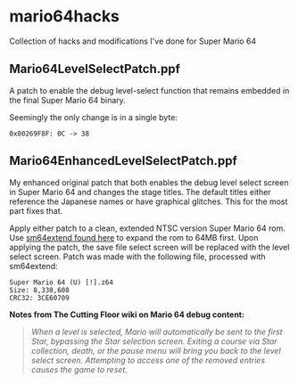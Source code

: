 # mario64hacks
Collection of hacks and modifications I've done for Super Mario 64

## Mario64LevelSelectPatch.ppf

A patch to enable the debug level-select function that remains embedded in the final Super Mario 64 binary.

Seemingly the only change is in a single byte:
``` 
0x00269F8F: 0C -> 38 
```

## Mario64EnhancedLevelSelectPatch.ppf

My enhanced original patch that both enables the debug level select screen in Super Mario 64 and changes the stage titles. The default titles either reference the Japanese names or have graphical glitches. This for the most part fixes that.

Apply either patch to a clean, extended NTSC version Super Mario 64 rom. Use [sm64extend found here](https://sm64hacks.com/hacktools.php "SM64 Hack Tools") to expand the rom to 64MB first.
Upon applying the patch, the save file select screen will be replaced with the level select screen. Patch was made with the following file, processed with sm64extend:
```
Super Mario 64 (U) [!].z64
Size: 8,338,608
CRC32: 3CE60709
```

**Notes from The Cutting Floor wiki on Mario 64 debug content:**
> *When a level is selected, Mario will automatically be sent to the first Star, bypassing the Star selection screen. Exiting a course via Star collection, death, or the pause menu will bring you back to the level select screen. Attempting to access one of the removed entries causes the game to reset.*
